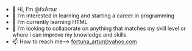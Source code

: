 - 👋 Hi, I’m @fxArtur
- 👀 I’m interested in learning and starting a career in programming
- 🌱 I’m currently learning HTML
- 💞️ I’m looking to collaborate on anything that matches my skill level or where i can improve my knowledge and skills
- 📫 How to reach me--> fortuna_artur@yahoo.com

<!---
fxArtur/fxArtur is a ✨ special ✨ repository because its `README.md` (this file) appears on your GitHub profile.
You can click the Preview link to take a look at your changes.
--->

